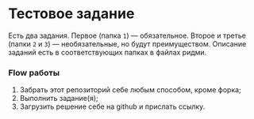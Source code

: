 # Тестовое задание

Есть два задания. Первое (папка `1`) — обязательное. Второе и третье (папки `2` и `3`) — необязательные, но будут преимуществом. Описание заданий есть в соответствующих папках в файлах ридми.

### Flow работы

1. Забрать этот репозиторий себе любым способом, кроме форка;
2. Выполнить задание(я);
3. Загрузить решение себе на github и прислать ссылку.